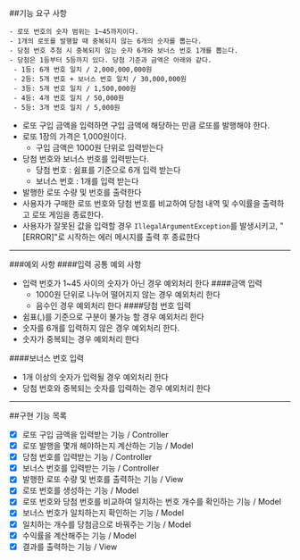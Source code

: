 ##기능 요구 사항

    - 로또 번호의 숫자 범위는 1~45까지이다.
    - 1개의 로또를 발행할 때 중복되지 않는 6개의 숫자를 뽑는다.
    - 당첨 번호 추첨 시 중복되지 않는 숫자 6개와 보너스 번호 1개를 뽑는다.
    - 당첨은 1등부터 5등까지 있다. 당첨 기준과 금액은 아래와 같다.
     - 1등: 6개 번호 일치 / 2,000,000,000원
     - 2등: 5개 번호 + 보너스 번호 일치 / 30,000,000원
     - 3등: 5개 번호 일치 / 1,500,000원
     - 4등: 4개 번호 일치 / 50,000원
     - 5등: 3개 번호 일치 / 5,000원

- 로또 구입 금액을 입력하면 구입 금액에 해당하는 만큼 로또를 발행해야 한다.
- 로또 1장의 가격은 1,000원이다.
  - 구입 금액은 1000원 단위로 입력받는다
- 당첨 번호와 보너스 번호를 입력받는다.
  - 당첨 번호 : 쉼표를 기준으로 6개 입력 받는다
  - 보너스 번호 : 1개를 입력 받는다
- 발행한 로또 수량 및 번호를 출력한다
- 사용자가 구매한 로또 번호와 당첨 번호를 비교하여 당첨 내역 및 수익률을 출력하고 로또 게임을 종료한다.
- 사용자가 잘못된 값을 입력할 경우 `IllegalArgumentException`를 발생시키고, "[ERROR]"로 시작하는 에러 메시지를 출력 후 종료한다
---------------------
###예외 사항
####입력 공통 예외 사항
- 입력 번호가 1~45 사이의 숫자가 아닌 경우 예외처리 한다
####금액 입력
  - 1000원 단위로 나누어 떨어지지 않는 경우 예외처리 한다
  - 음수인 경우 예외처리 한다
####당첨 번호 입력
- 쉼표(,)를 기준으로 구분이 불가능 할 경우 예외처리 한다
- 숫자를 6개를 입력하지 않은 경우 예외처리 한다.
- 숫자가 중복되는 경우 예외처리 한다


####보너스 번호 입력
- 1개 이상의 숫자가 입력될 경우 예외처리 한다
- 당첨 번호와 중복되는 숫자를 입력하는 경우 예외처리 한다
--------------------------
##구현 기능 목록
- [x] 로또 구입 금액을 입력받는 기능 / Controller
- [x] 로또 발행을 몇개 해야하는지 계산하는 기능 / Model
- [x] 당첨 번호를 입력받는 기능 / Controller
- [x] 보너스 번호를 입력받는 기능 / Controller
- [x] 발행한 로또 수량 및 번호를 출력하는 기능 / View
- [x] 로또 번호를 생성하는 기능 / Model
- [x] 로또 번호와 당첨 번호를 비교하여 일치하는 번호 개수를 확인하는 기능 / Model
- [x] 보너스 번호가 일치하는지 확인하는 기능 / Model
- [x] 일치하는 개수를 당첨금으로 바꿔주는 기능 / Model
- [x] 수익률을 계산해주는 기능 / Model
- [x] 결과를 출력하는 기능 / View